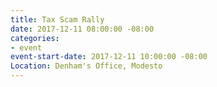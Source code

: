 ```yaml
---
title: Tax Scam Rally
date: 2017-12-11 08:00:00 -08:00
categories:
- event
event-start-date: 2017-12-11 10:00:00 -08:00
Location: Denham's Office, Modesto
---
```


